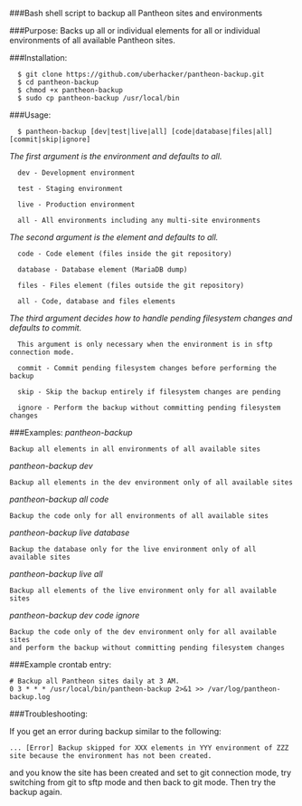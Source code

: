 ###Bash shell script to backup all Pantheon sites and environments

###Purpose:
  Backs up all or individual elements for all or individual environments of all available Pantheon sites.

###Installation:

```
  $ git clone https://github.com/uberhacker/pantheon-backup.git
  $ cd pantheon-backup
  $ chmod +x pantheon-backup
  $ sudo cp pantheon-backup /usr/local/bin
```

###Usage:

```
  $ pantheon-backup [dev|test|live|all] [code|database|files|all] [commit|skip|ignore]
```

  *The first argument is the environment and defaults to all.*

```
  dev - Development environment

  test - Staging environment

  live - Production environment

  all - All environments including any multi-site environments
```

  *The second argument is the element and defaults to all.*

```
  code - Code element (files inside the git repository)

  database - Database element (MariaDB dump)

  files - Files element (files outside the git repository)

  all - Code, database and files elements
```

  *The third argument decides how to handle pending filesystem changes and defaults to commit.*

```
  This argument is only necessary when the environment is in sftp connection mode.

  commit - Commit pending filesystem changes before performing the backup

  skip - Skip the backup entirely if filesystem changes are pending

  ignore - Perform the backup without committing pending filesystem changes
```

###Examples:
  *pantheon-backup*

    Backup all elements in all environments of all available sites

  *pantheon-backup dev*

    Backup all elements in the dev environment only of all available sites

  *pantheon-backup all code*

    Backup the code only for all environments of all available sites

  *pantheon-backup live database*

    Backup the database only for the live environment only of all available sites

  *pantheon-backup live all*

    Backup all elements of the live environment only for all available sites

  *pantheon-backup dev code ignore*

    Backup the code only of the dev environment only for all available sites
    and perform the backup without committing pending filesystem changes

###Example crontab entry:

```
# Backup all Pantheon sites daily at 3 AM.
0 3 * * * /usr/local/bin/pantheon-backup 2>&1 >> /var/log/pantheon-backup.log
```

###Troubleshooting:

  If you get an error during backup similar to the following:
  ```
  ... [Error] Backup skipped for XXX elements in YYY environment of ZZZ site because the environment has not been created.
  ```
  and you know the site has been created and set to git connection mode, try switching from git to sftp mode and then back to git mode.
  Then try the backup again.
